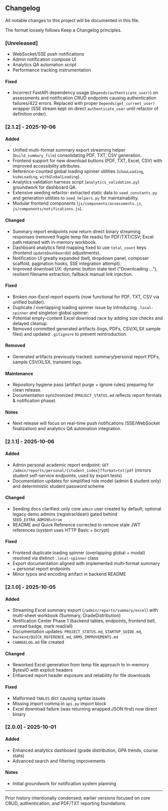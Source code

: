 ## Changelog

All notable changes to this project will be documented in this file.

The format loosely follows Keep a Changelog principles.

### [Unreleased]
- WebSocket/SSE push notifications
- Admin notification compose UI
- Analytics QA automation script
- Performance tracking instrumentation
#### Fixed
- Incorrect FastAPI dependency usage (`Depends(authenticate_user)`) on assessments and notification CRUD endpoints causing authentication failures/422 errors. Replaced with proper `Depends(get_current_user)` wrapper (SSE stream kept on direct `authenticate_user` until refactor of definition order).

### [2.1.2] - 2025-10-06
#### Added
- Unified multi-format summary export streaming helper (`build_summary_file`) consolidating PDF, TXT, CSV generation.
- Frontend support for new download buttons (PDF, TXT, Excel, CSV) with improved accessibility attributes.
- Reference-counted global loading spinner utilities (`showLoading`, `hideLoading`, `withGlobalLoading`).
- Analytics validation harness script (`analytics_validation.py`) groundwork for dashboard QA.
- Extensive seeding refactor: extracted static data to `seed_constants.py` and generation utilities to `seed_helpers.py` for maintainability.
- Modular frontend components (`js/components/assessments.js`, `js/components/notifications.js`).

#### Changed
- Summary report endpoints now return direct binary streaming responses (removed fragile temp file reads) for PDF/TXT/CSV; Excel path retained with in-memory workbook.
- Dashboard analytics field mapping fixed to use `total_count` keys (frontend `updateDashboardUI` adjustments).
- Notification UI greatly expanded (bell, dropdown panel, composer scaffold, pagination hooks, SSE integration attempt).
- Improved download UX: dynamic button state text ("Downloading ..."), resilient filename extraction, fallback manual link injection.

#### Fixed
- Broken non-Excel report exports (now functional for PDF, TXT, CSV via unified builder).
- Duplicate / overlapping loading spinner issue by introducing `.local-spinner` and singleton global spinner.
- Potential empty-content Excel download race by adding size checks and delayed cleanup.
- Removed committed generated artifacts (logs, PDFs, CSV/XLSX sample files) and updated `.gitignore` to prevent reintroduction.

#### Removed
- Generated artifacts previously tracked: summary/personal report PDFs, sample CSV/XLSX, transient logs.

#### Maintenance
- Repository hygiene pass (artifact purge + ignore rules) preparing for clean release.
- Documentation synchronized (`PROJECT_STATUS.md` reflects report formats & notification phase).

#### Notes
- Next release will focus on real-time push notifications (SSE/WebSocket finalization) and analytics QA automation integration.


### [2.1.1] - 2025-10-06
#### Added
- Admin personal academic report endpoint: `GET /admin/reports/personal/{student_index}?format=txt|pdf` (mirrors student self-service endpoints, used by export tests)
- Documentation updates for simplified role model (admin & student only) and deterministic student password scheme

#### Changed
- Seeding docs clarified: only core `admin` user created by default; optional legacy demo admins (registrar/dean) gated behind `SEED_EXTRA_ADMINS=true`
- README and Quick Reference corrected to remove stale JWT references (system uses HTTP Basic + bcrypt)

#### Fixed
- Frontend duplicate loading spinner (overlapping global + modal) resolved via distinct `.local-spinner` class
- Export documentation aligned with implemented multi-format summary + personal report endpoints
- Minor typos and encoding artifact in backend README

### [2.1.0] - 2025-10-05
#### Added
- Streaming Excel summary export (`/admin/reports/summary/excel`) with multi-sheet workbook (Summary, GradeDistribution)
- Notification Center Phase 1 (backend tables, endpoints, frontend bell, unread badge, mark read/all)
- Documentation updates: `PROJECT_STATUS.md`, `STARTUP_GUIDE.md`, `backend/QUICK_REFERENCE.md`, `SRMS_IMPROVEMENTS.md`
- `CHANGELOG.md` file created

#### Changed
- Reworked Excel generation from temp file approach to in-memory BytesIO with explicit headers
- Enhanced report header exposure and reliability for file downloads

#### Fixed
- Malformed `TABLES` dict causing syntax issues
- Missing import comma in `api.py` import block
- Excel download failure (was returning wrapped JSON first) now direct binary

### [2.0.0] - 2025-10-01
#### Added
- Enhanced analytics dashboard (grade distribution, GPA trends, course stats)
- Advanced search and filtering improvements

#### Notes
- Initial groundwork for notification system planning

---

Prior history intentionally condensed; earlier versions focused on core CRUD, authentication, and PDF/TXT reporting foundations.
